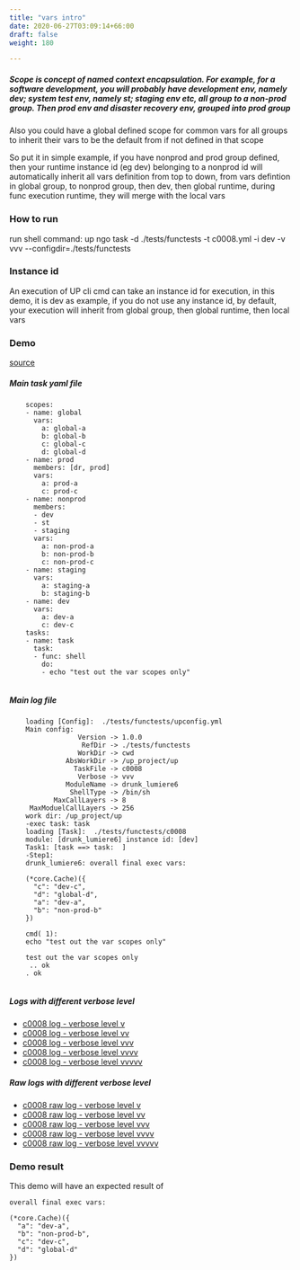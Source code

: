 ```yaml
---
title: "vars intro"
date: 2020-06-27T03:09:14+66:00
draft: false
weight: 180

---
```


##### Scope is concept of named context encapsulation. For example, for a software development, you will probably have development env, namely dev; system test env, namely st; staging env etc, all group to a non-prod group. Then prod env and disaster recovery env, grouped into prod group

Also you could have a global defined scope for common vars for all groups to inherit their vars to be the default from if not defined in that scope

So put it in simple example, if you have nonprod and prod group defined, then your runtime instance id (eg dev) belonging to a nonprod id will automatically inherit all vars definition from top to down, from vars defintion in global group, to nonprod group, then dev, then global runtime, during func execution runtime, they will merge with the local vars


### How to run


run shell command:  up ngo task -d ./tests/functests -t c0008.yml -i dev -v vvv --configdir=./tests/functests











### Instance id


An execution of UP cli cmd can take an instance id for execution, in this demo, it is dev as example, if you do not use any instance id, by default, your execution will inherit from global group, then global runtime, then local vars











### Demo








[source](https://github.com/upcmd/up/blob/master/tests/functests/c0008.yml)

##### Main task yaml file
```
    scopes:
    - name: global
      vars:
        a: global-a
        b: global-b
        c: global-c
        d: global-d
    - name: prod
      members: [dr, prod]
      vars:
        a: prod-a
        c: prod-c
    - name: nonprod
      members:
      - dev
      - st
      - staging
      vars:
        a: non-prod-a
        b: non-prod-b
        c: non-prod-c
    - name: staging
      vars:
        a: staging-a
        b: staging-b
    - name: dev
      vars:
        a: dev-a
        c: dev-c
    tasks:
    - name: task
      task:
      - func: shell
        do:
        - echo "test out the var scopes only"
    
```
##### Main log file
```
    loading [Config]:  ./tests/functests/upconfig.yml
    Main config:
                 Version -> 1.0.0
                  RefDir -> ./tests/functests
                 WorkDir -> cwd
              AbsWorkDir -> /up_project/up
                TaskFile -> c0008
                 Verbose -> vvv
              ModuleName -> drunk_lumiere6
               ShellType -> /bin/sh
           MaxCallLayers -> 8
     MaxModuelCallLayers -> 256
    work dir: /up_project/up
    -exec task: task
    loading [Task]:  ./tests/functests/c0008
    module: [drunk_lumiere6] instance id: [dev]
    Task1: [task ==> task:  ]
    -Step1:
    drunk_lumiere6: overall final exec vars:
    
    (*core.Cache)({
      "c": "dev-c",
      "d": "global-d",
      "a": "dev-a",
      "b": "non-prod-b"
    })
    
    cmd( 1):
    echo "test out the var scopes only"
    
    test out the var scopes only
     .. ok
    . ok
    
```


##### Logs with different verbose level
* [c0008 log - verbose level v](../../logs/c0008_v)
* [c0008 log - verbose level vv](../../logs/c0008_vv)
* [c0008 log - verbose level vvv](../../logs/c0008_vvvv)
* [c0008 log - verbose level vvvv](../../logs/c0008_vvvv)
* [c0008 log - verbose level vvvvv](../../logs/c0008_vvvvv)

##### Raw logs with different verbose level
* [c0008 raw log - verbose level v](../../reflogs/c0008_v.log)
* [c0008 raw log - verbose level vv](../../reflogs/c0008_vv.log)
* [c0008 raw log - verbose level vvv](../../reflogs/c0008_vvv.log)
* [c0008 raw log - verbose level vvvv](../../reflogs/c0008_vvvv.log)
* [c0008 raw log - verbose level vvvvv](../../reflogs/c0008_vvvvv.log)







### Demo result


This demo will have an expected result of
```
overall final exec vars:

(*core.Cache)({
  "a": "dev-a",
  "b": "non-prod-b",
  "c": "dev-c",
  "d": "global-d"
})
```











